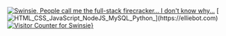[![Swinsie, People call me the full-stack firecracker... I don't know why...](https://pimp-my-readme.webapp.io/pimp-my-readme/wavy-banner?subtitle=People%20call%20me%20the%20full-stack%20firecracker...%20I%20don%27t%20know%20why...&title=Swinsie)](https://elliebot.com)
[![HTML_CSS_JavaScript_NodeJS_MySQL_Python_](https://pimp-my-readme.webapp.io/pimp-my-readme/technology?technology=HTML_CSS_JavaScript_NodeJS_MySQL_Python_)](https://elliebot.com)
[![Visitor Counter for Swinsie](https://pimp-my-readme.webapp.io/pimp-my-readme/visitor-counter?page=Swinsie)}](https://elliebot.com)
